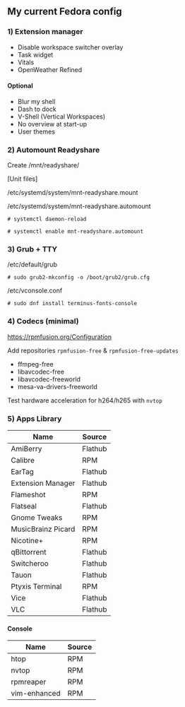 ## My current Fedora config

### 1) Extension manager

- Disable workspace switcher overlay 
- Task widget
- Vitals
- OpenWeather Refined

#### Optional
- Blur my shell
- Dash to dock
- V-Shell (Vertical Workspaces)
- No overview at start-up
- User themes

### 2) Automount Readyshare

Create /mnt/readyshare/

[Unit files]

/etc/systemd/system/mnt-readyshare.mount 

/etc/systemd/system/mnt-readyshare.automount

`# systemctl daemon-reload`

`# systemctl enable mnt-readyshare.automount`

### 3) Grub + TTY 

/etc/default/grub

`# sudo grub2-mkconfig -o /boot/grub2/grub.cfg`

/etc/vconsole.conf

`# sudo dnf install terminus-fonts-console`

### 4) Codecs (minimal)

https://rpmfusion.org/Configuration

Add repositories `rpmfusion-free` & `rpmfusion-free-updates`

- ffmpeg-free
- libavcodec-free
- libavcodec-freeworld
- mesa-va-drivers-freeworld

Test hardware acceleration for h264/h265 with `nvtop`

### 5) Apps Library
| Name | Source |
| --- | --- |
| AmiBerry | Flathub |
| Calibre | RPM |
| EarTag | Flathub |
| Extension Manager | Flathub |
| Flameshot | RPM |
| Flatseal | Flathub |
| Gnome Tweaks | RPM |
| MusicBrainz Picard | RPM |
| Nicotine+ | RPM |
| qBittorrent | Flathub |
| Switcheroo | Flathub |
| Tauon | Flathub |
| Ptyxis Terminal | RPM |
| Vice | Flathub |
| VLC | Flathub |

#### Console ####
| Name | Source |
| --- | --- |
| htop | RPM |
| nvtop | RPM |
| rpmreaper | RPM |
| vim-enhanced | RPM |

